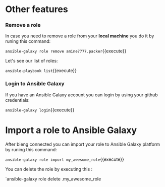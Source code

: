 # Other features

### Remove a role
In case you need to remove a role from your **local machine** you do it by runing this command: 

`ansible-galaxy role remove amine7777.packer`{{execute}}

Let's see our list of roles:

`ansible-playbook list`{{execute}}

### Login to Ansible Galaxy

If you have an Ansible Galaxy account you can login by using your github credentials:

`ansible-galaxy login`{{execute}}

# Import a role to Ansible Galaxy 

After bieng connected you can import your role to Ansible Galaxy platform by runing this command:

`ansible-galaxy role import my_awesome_role`{{execute}}

You can delete the role by executing this :

`ansible-galaxy role delete <user>.my_awesome_role